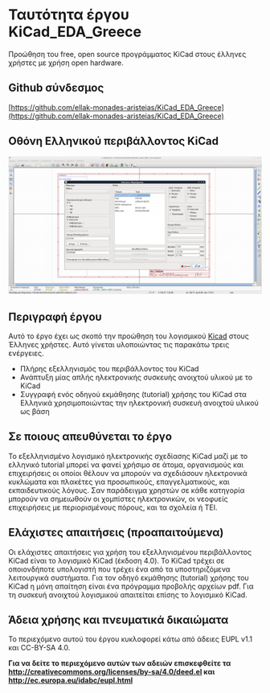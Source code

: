 # Ταυτότητα έργου KiCad_EDA_Greece
Προώθηση του free, open source προγράμματος KiCad στους έλληνες χρήστες με χρήση open hardware.

## Github σύνδεσμος
[https://github.com/ellak-monades-aristeias/KiCad_EDA_Greece](https://github.com/ellak-monades-aristeias/KiCad_EDA_Greece) 

## Οθόνη Ελληνικού περιβάλλοντος KiCad
![](kicad-GR-screen.png)

## Περιγραφή έργου
Αυτό το έργο  έχει ως σκοπό την προώθηση του λογισμικού [Kicad](http://kicad-pcb.org/) στους Έλληνες χρήστες. Αυτό γίνεται υλοποιώντας τις παρακάτω τρεις ενέργειες.

* Πλήρης εξελληνισμός του περιβάλλοντος του KiCad
* Ανάπτυξη μίας απλής ηλεκτρονικής συσκευής ανοιχτού υλικού με το KiCad 
* Συγγραφή ενός οδηγού εκμάθησης (tutorial) χρήσης του KiCad στα Ελληνικά χρησιμοποιώντας την ηλεκτρονική συσκευή ανοιχτού υλικού ως βάση

## Σε ποιους απευθύνεται το έργο
Το εξελληνισμένο λογισμικό ηλεκτρονικής σχεδίασης KiCad μαζί με το ελληνικό tutorial μπορεί να φανεί χρήσιμο σε άτομα, οργανισμούς και επιχειρήσεις οι οποίοι θέλουν να μπορούν να σχεδιάσουν ηλεκτρονικά κυκλώματα και πλακέτες για προσωπικούς, επαγγελματικούς, και εκπαιδευτικούς λόγους. 
Σαν παράδειγμα χρηστών σε κάθε κατηγορία μπορούν να σημειωθούν οι χομπίστες ηλεκτρονικών, οι νεοφυείς επιχειρήσεις με περιορισμένους πόρους, και τα σχολεία ή ΤΕΙ.

## Ελάχιστες απαιτήσεις (προαπαιτούμενα)
Οι ελάχιστες απαιτήσεις για χρήση του εξελληνισμένου περιβάλλοντος KiCad είναι το λογισμικό KiCad (έκδοση 4.0). Το KiCad τρέχει σε οποιονδήποτε υπολογιστή που τρέχει ένα από τα υποστηριζόμενα λειτουργικά συστήματα.
Για τον οδηγό εκμάθησης (tutorial) χρήσης του KiCad η μόνη απαίτηση είναι ένα πρόγραμμα προβολής αρχείων pdf. Για τη συσκευή ανοιχτού λογισμικού απαιτείται επίσης το λογισμικό KiCad.

## Άδεια χρήσης και πνευματικά δικαιώματα

Το περιεχόμενο αυτού του έργου κυκλοφορεί κάτω από άδειες EUPL v1.1 και CC-BY-SA 4.0.

**Για να δείτε το περιεχόμενο αυτών των αδειών επισκεφθείτε τα  http://creativecommons.org/licenses/by-sa/4.0/deed.el και http://ec.europa.eu/idabc/eupl.html**
